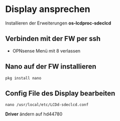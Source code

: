 # Display ansprechen

Installieren der Erweiterungen **os-lcdproc-sdeclcd**

## Verbinden mit der FW per ssh

+ OPNsense Menü mit 8 verlassen

## Nano auf der FW installieren
```
pkg install nano
```
## Config File des Display bearbeiten
```
nano /usr/local/etc/LCDd-sdeclcd.conf
````

**Driver** ändern auf hd44780


